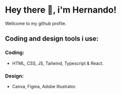 # Hey there 👋, i'm Hernando!
Wellcome to my github profile.

## Coding and design tools i use:

### Coding:
- HTML, CSS, JS, Tailwind, Typescript & React.

### Design:
- Canva, Figma, Adobe Illustrator.

